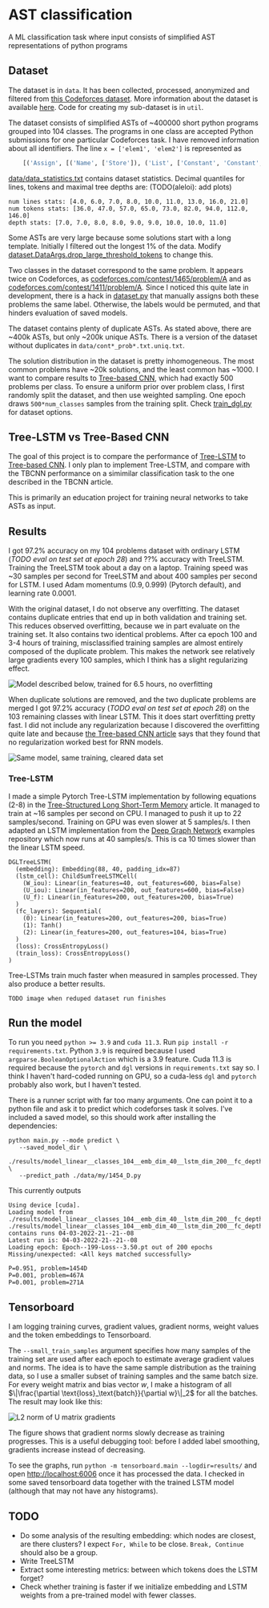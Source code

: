 # AST classification
A ML classification task where input consists of simplified AST representations of python programs

## Dataset

The dataset is in `data`. It has been collected, processed, anonymized and filtered  from [this Codeforces dataset](https://mega.nz/folder/Sypi0BrS#iNbQXf3EwcjZbpwXRKHOnQ/folder/z2R01BQJ). More information about the dataset is available [here](https://codeforces.com/blog/entry/94755). Code for creating my sub-dataset is in `util`.

The dataset consists of simplified ASTs of ~400000 short python programs grouped into 104 classes. The programs in one class are accepted Python submissions for one particular Codeforces task. I have removed information about all identifiers. The line `x = ['elem1', 'elem2']` is represented as 

```python
    [('Assign', [('Name', ['Store']), ('List', ['Constant', 'Constant', 'Load'])])]
```

[data/data_statistics.txt](data/data_statistics.txt) contains dataset statistics. Decimal quantiles for lines, tokens and maximal tree depths are: (TODO(aleloi): add plots)

    num lines stats: [4.0, 6.0, 7.0, 8.0, 10.0, 11.0, 13.0, 16.0, 21.0]
    num tokens stats: [36.0, 47.0, 57.0, 65.0, 73.0, 82.0, 94.0, 112.0, 146.0]
    depth stats: [7.0, 7.0, 8.0, 8.0, 9.0, 9.0, 10.0, 10.0, 11.0]
	
Some ASTs are very large because some solutions start with a long template. Initially I filtered out the longest 1% of the data. Modify [dataset.DataArgs.drop_large_threshold_tokens](dataset.py#L193) to change this.

Two classes in the dataset correspond to the same problem. It appears twice on Codeforces, as [codeforces.com/contest/1465/problem/A](https://codeforces.com/contest/1465/problem/A) and as [codeforces.com/contest/1411/problem/A](https://codeforces.com/contest/1411/problem/A). Since I noticed this quite late in development, there is a hack in [dataset.py](dataset.py) that manually assigns both these problems the same label. Otherwise, the labels would be permuted, and that hinders evaluation of saved models.

The dataset contains plenty of duplicate ASTs. As stated above, there are ~400k ASTs, but only ~200k unique ASTs. There is a version of the dataset without duplicates in `data/cont*_prob*.txt.uniq.txt`.

The solution distribution in the dataset is pretty inhomogeneous. The most common problems have ~20k solutions, and the least common has ~1000. I want to compare results to [Tree-based CNN](https://arxiv.org/abs/1409.5718), which had exactly 500 problems per class. To ensure a uniform prior over problem class, I first randomly split the dataset, and then use weighted sampling. One epoch draws `500*num_classes` samples from the training split. Check [train\_dgl.py](train_dgl.py#L21) for dataset options.


## Tree-LSTM vs Tree-Based CNN

The goal of this project is to compare the performance of [Tree-LSTM](https://arxiv.org/abs/1503.00075) to [Tree-based CNN](https://arxiv.org/abs/1409.5718). I only plan to implement Tree-LSTM, and compare with the TBCNN performance on a simimilar classification task to the one described in the TBCNN article.

This is primarily an education project for training neural networks to take ASTs as input.

## Results
I got 97.2% accuracy on my 104 problems dataset with ordinary LSTM
(*TODO eval on test set at epoch 28*) and ??% accuracy with
TreeLSTM. Training the TreeLSTM took about a day on a laptop. Training
speed was ~30 samples per second for TreeLSTM and about 400 samples
per second for LSTM. I used Adam momentums $(0.9, 0.999)$ (Pytorch
default), and learning rate 0.0001. 

With the original dataset, I do not observe any overfitting. The
dataset contains duplicate entries that end up in both validation and
training set. This reduces observed overfitting, because we in part
evaluate on the training set. It also contains two identical
problems. After ca epoch 100 and 3-4 hours of training, misclassified
training samples are almost entirely composed of the duplicate
problem. This makes the network see relatively large gradients every
100 samples, which I think has a slight regularizing effect.

![Model described below, trained for 6.5 hours, no overfitting](tensorboard_linear_no_overfit.png)


When duplicate solutions are removed, and the two duplicate problems
are merged I got 97.2% accuracy (*TODO eval on test set at epoch 28*)
on the 103 remaining classes with linear LSTM. This it does start
overfitting pretty fast. I did not include any regularization because
I discovered the overfitting quite late and because [the Tree-based
CNN article](https://arxiv.org/abs/1409.5718) says that they found that no
regularization worked best for RNN models.

![Same model, same training, cleared data set](tensorboard_linear_overfit.png)

### Tree-LSTM
I made a simple Pytorch Tree-LSTM implementation by following
equations (2-8) in the [Tree-Structured Long Short-Term
Memory](https://arxiv.org/pdf/1503.00075.pdf) article. It managed to
train at ~16 samples per second on CPU. I managed to push it up to 22
samples/second. Training on GPU was even slower at 5 samples/s. I then
adapted an LSTM implementation from the [Deep Graph
Network](https://www.dgl.ai/) examples repository which now runs at 40
samples/s. This is ca 10 times slower than the linear LSTM speed.

```
DGLTreeLSTM(
  (embedding): Embedding(88, 40, padding_idx=87)
  (lstm_cell): ChildSumTreeLSTMCell(
    (W_iou): Linear(in_features=40, out_features=600, bias=False)
    (U_iou): Linear(in_features=200, out_features=600, bias=False)
    (U_f): Linear(in_features=200, out_features=200, bias=True)
  )
  (fc_layers): Sequential(
    (0): Linear(in_features=200, out_features=200, bias=True)
    (1): Tanh()
    (2): Linear(in_features=200, out_features=104, bias=True)
  )
  (loss): CrossEntropyLoss()
  (train_loss): CrossEntropyLoss()
)
```

Tree-LSTMs train much faster when measured in samples processed. They
also produce a better results.

`TODO image when reduped dataset run finishes`

## Run the model
To run you need `python >= 3.9` and `cuda 11.3`. Run `pip install -r
requirements.txt`. Python `3.9` is required because I used
`argparse.BooleanOptionalAction` which is a 3.9 feature. Cuda 11.3 is
required because the `pytorch` and `dgl` versions in
`requirements.txt` say so. I think I haven't hard-coded running on
GPU, so a cuda-less `dgl` and `pytorch` probably also work, but I
haven't tested.

There is a runner script with far too many arguments. One can point it
to a python file and ask it to predict which codeforses task it
solves. I've included a saved model, so this should work after installing
the dependencies:

```
python main.py --mode predict \
   --saved_model_dir \
   ./results/model_linear__classes_104__emb_dim_40__lstm_dim_200__fc_depth_3__label_smoothing_0_05__lr_0_002__prune_uniq_True \
   --predict_path ./data/my/1454_D.py
```

This currently outputs
```
Using device [cuda].
Loading model from ./results/model_linear__classes_104__emb_dim_40__lstm_dim_200__fc_depth_3__label_smoothing_0_05__lr_0_002__prune_uniq_True...
./results/model_linear__classes_104__emb_dim_40__lstm_dim_200__fc_depth_3__label_smoothing_0_05__lr_0_002__prune_uniq_True contains runs 04-03-2022-21--21--08
Latest run is: 04-03-2022-21--21--08
Loading epoch: Epoch--199-Loss--3.50.pt out of 200 epochs
Missing/unexpected: <All keys matched successfully>

P=0.951, problem=1454D
P=0.001, problem=467A
P=0.001, problem=271A
```

## Tensorboard
I am logging training curves, gradient values, gradient norms, weight
values and the token embeddings to Tensorboard. 

The `--small_train_samples` argument specifies how many samples of the
training set are used after each epoch to estimate average gradient
values and norms. The idea is to have the same sample distribution as the training data, so I use a smaller subset of training samples and the same batch size. For every weight matrix and bias vector $w$, I make a histogram of all $\|\frac{\partial \text{loss}_\text{batch}}{\partial w}\|_2$ for all the batches. The result may look like this:

![L2 norm of U matrix gradients](U_l2_grads.png)

The figure shows that gradient norms slowly decrease as training
progresses. This is a useful debugging tool: before I added label
smoothing, gradients increase instead of decreasing.

To see the graphs, run `python -m tensorboard.main --logdir=results/`
and open [http://localhost:6006](http://localhost:6006) once it has
processed the data. I checked in some saved tensorboard data together
with the trained LSTM model (although that may not have any histograms).

## TODO
* Do some analysis of the resulting embedding: which nodes are
  closest, are there clusters? I expect `For, While` to be close.
  `Break, Continue` should also be a group.
* Write TreeLSTM
* Extract some interesting metrics: between which tokens does the LSTM
  forget? 
* Check whether training is faster if we initialize embedding and LSTM
  weights from a pre-trained model with fewer classes.
